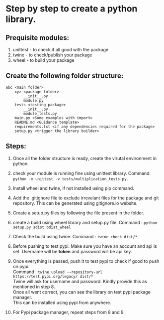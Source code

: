 # Step by step to create a python library.

## Prequisite modules:
1. unittest - to check if all good with the package
2. twine - to check/publish your package
3. wheel - to build your package

## Create the following folder structure:

    abc <main folder>
        xyz <package folder>
            __init__.py
            module.py
        tests <testing package>
            __init__.py
            module_tests.py
        main.py <Some examples with import>
        README.md <Guidance template>
        requirements.txt <if any dependencies required for the package>
        setup.py <trigger the library builder>

## Steps:
1. Once all the folder structure is ready, create the virutal environment in python.
2. check your module is running fine using unittest library. Command: `python -m unittest -v tests/multiplication_tests.py`.
3. Install wheel and twine, if not installed using pip command.
4. Add the .gitignore file to exclude irrevelant files for the package and git repository. This can be generated using gitignore.io website.
5. Create a setup.py files by following the file present in the folder.
6. create a build using wheel library and setup.py file. Command : `python setup.py sdist bdist_wheel`
7. Check the build using twine. Command : `twine check dist/*`
8. Before pushing to test pypi. Make sure you have an account and api is set. Username will be __token__ and password will be api key.
9. Once everything is passed, push it to test pypi to check if good to push on pypi.
<br>Command : `twine upload --repository-url https://test.pypi.org/legacy/ dist/*`
<br>Twine will ask for username and password. Kindly provide this as mentioned in step 8.
<br>Once all went correct, you can see the library on test pypi package manager.
<br>This can be installed using pypi from anywhere.

10. For Pypi package manager, repeat steps from 8 and 9.